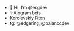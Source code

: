 - 👋 Hi, I’m @edgdev
- ✨Aiogram bots
- Korolevskiy Piton
- tg: @edgering, @balanccdev

<!---
edgdev/edgdev is a ✨ special ✨ repository because its `README.md` (this file) appears on your GitHub profile.
You can click the Preview link to take a look at your changes.
--->
